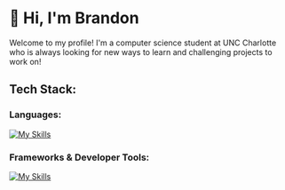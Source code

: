 # 👋 Hi, I'm Brandon

Welcome to my profile! I'm a computer science student at UNC Charlotte who is always looking for new ways to learn and challenging projects to work on!

## Tech Stack:
### Languages:
[![My Skills](https://skillicons.dev/icons?i=js,html,css,python,java,cpp,c,sql)](https://skillicons.dev)
### Frameworks & Developer Tools:
[![My Skills](https://skillicons.dev/icons?i=nodejs,prisma,express,selenium,sqlite,mysql,git)](https://skillicons.dev)

